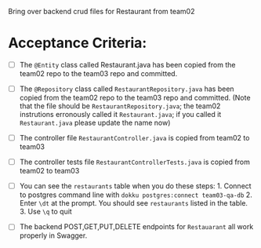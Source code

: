 Bring over backend crud files for Restaurant from team02

# Acceptance Criteria:

- [ ] The `@Entity` class called Restaurant.java has been copied from the team02 repo to the team03 repo and committed.
- [ ] The `@Repository` class called `RestaurantRepository.java` has been copied from the team02 repo to the team03 repo and committed.  (Note that the file should be `RestaurantRepository.java`; the team02 instrutions erronously called it `Restaurant.java`; if you called it `Restaurant.java` please update the name now)
- [ ] The controller file `RestaurantController.java` is copied from team02 to team03
- [ ] The controller tests file `RestaurantControllerTests.java` is copied from team02 to team03

- [ ] You can see the `restaurants` table when you do these steps:
      1. Connect to postgres command line with 
         ```
         dokku postgres:connect team03-qa-db
         ```
      2. Enter `\dt` at the prompt. You should see
         `restaurants` listed in the table.
      3. Use `\q` to quit

- [ ] The backend POST,GET,PUT,DELETE endpoints for `Restauarant` all work properly in Swagger.